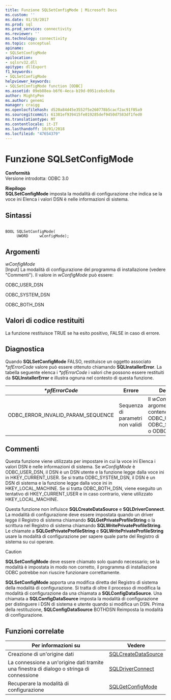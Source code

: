 ```yaml
---
title: Funzione SQLSetConfigMode | Microsoft Docs
ms.custom: ''
ms.date: 01/19/2017
ms.prod: sql
ms.prod_service: connectivity
ms.reviewer: ''
ms.technology: connectivity
ms.topic: conceptual
apiname:
- SQLSetConfigMode
apilocation:
- sqlsrv32.dll
apitype: dllExport
f1_keywords:
- SQLSetConfigMode
helpviewer_keywords:
- SQLSetConfigMode function [ODBC]
ms.assetid: 09eb88ea-b6f6-4eca-b19d-0951cebc6c0a
author: MightyPen
ms.author: genemi
manager: craigg
ms.openlocfilehash: d520a84d45e3552f5e260778b5cacf2ac91f05a9
ms.sourcegitcommit: 61381ef939415fe019285def9450d7583df1fed0
ms.translationtype: MT
ms.contentlocale: it-IT
ms.lasthandoff: 10/01/2018
ms.locfileid: "47654379"
---
```

# <a name="sqlsetconfigmode-function"></a>Funzione SQLSetConfigMode
**Conformità**  
 Versione introdotta: ODBC 3.0  
  
 **Riepilogo**  
 **SQLSetConfigMode** imposta la modalità di configurazione che indica se la voce ini Elenca i valori DSN è nelle informazioni di sistema.  
  
## <a name="syntax"></a>Sintassi  
  
```  
  
BOOL SQLSetConfigMode(  
     UWORD     wConfigMode);  
```  
  
## <a name="arguments"></a>Argomenti  
 *wConfigMode*  
 [Input] La modalità di configurazione del programma di installazione (vedere "Commenti"). Il valore in *wConfigMode* può essere:  
  
 ODBC_USER_DSN  
  
 ODBC_SYSTEM_DSN  
  
 ODBC_BOTH_DSN  
  
## <a name="returns"></a>Valori di codice restituiti  
 La funzione restituisce TRUE se ha esito positivo, FALSE in caso di errore.  
  
## <a name="diagnostics"></a>Diagnostica  
 Quando **SQLSetConfigMode** FALSO, restituisce un oggetto associato  *\*pfErrorCode* valore può essere ottenuto chiamando **SQLInstallerError**. La tabella seguente elenca i  *\*pfErrorCode* i valori che possono essere restituiti da **SQLInstallerError** e illustra ognuna nel contesto di questa funzione.  
  
|*\*pfErrorCode*|Errore|Description|  
|---------------------|-----------|-----------------|  
|ODBC_ERROR_INVALID_PARAM_SEQUENCE|Sequenza di parametri non validi|Il *wConfigMode* argomento non conteneva ODBC_USER_DSN, ODBC_SYSTEM_DSN o ODBC_BOTH_DSN.|  
  
## <a name="comments"></a>Commenti  
 Questa funzione viene utilizzata per impostare in cui la voce ini Elenca i valori DSN è nelle informazioni di sistema. Se *wConfigMode* è ODBC_USER_DSN, il DSN è un DSN utente e la funzione legge dalla voce ini in HKEY_CURRENT_USER. Se si tratta ODBC_SYSTEM_DSN, il DSN è un DSN di sistema e la funzione legge dalla voce ini in HKEY_LOCAL_MACHINE. Se si tratta ODBC_BOTH_DSN, viene eseguito un tentativo di HKEY_CURRENT_USER e in caso contrario, viene utilizzato HKEY_LOCAL_MACHINE.  
  
 Questa funzione non influisce **SQLCreateDataSource** e **SQLDriverConnect**. La modalità di configurazione deve essere impostata quando un driver legge il Registro di sistema chiamando **SQLGetPrivateProfileString** o la scrittura nel Registro di sistema chiamando **SQLWritePrivateProfileString**. Le chiamate a **SQLGetPrivateProfileString** e **SQLWritePrivateProfileString** usare la modalità di configurazione per sapere quale parte del Registro di sistema su cui operare.  
  
> [!CAUTION]  
>  **SQLSetConfigMode** deve essere chiamato solo quando necessario; se la modalità è impostata in modo non corretto, il programma di installazione ODBC potrebbe non riuscire funzionare correttamente.  
  
 **SQLSetConfigMode** apporta una modifica diretta del Registro di sistema della modalità di configurazione. Si tratta di oltre il processo di modifica la modalità di configurazione da una chiamata a **SQLConfigDataSource**. Una chiamata a **SQLConfigDataSource** imposta la modalità di configurazione per distinguere i DSN di sistema e utente quando si modifica un DSN. Prima della restituzione, **SQLConfigDataSource** BOTHDSN Reimposta la modalità di configurazione.  
  
## <a name="related-functions"></a>Funzioni correlate  
  
|Per informazioni su|Vedere|  
|---------------------------|---------|  
|Creazione di un'origine dati|[SQLCreateDataSource](../../../odbc/reference/syntax/sqlcreatedatasource-function.md)|  
|La connessione a un'origine dati tramite una finestra di dialogo o stringa di connessione|[SQLDriverConnect](../../../odbc/reference/syntax/sqldriverconnect-function.md)|  
|Recuperare la modalità di configurazione|[SQLGetConfigMode](../../../odbc/reference/syntax/sqlgetconfigmode-function.md)|
